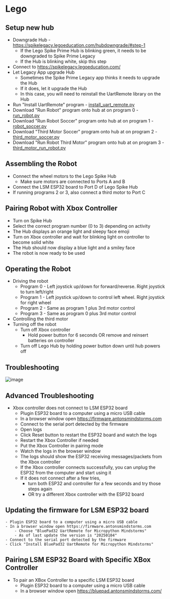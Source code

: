 # Lego


## Setup new hub
- Downgrade Hub - https://spikelegacy.legoeducation.com/hubdowngrade/#step-1
	- If the Lego Spike Prime Hub is blinking green, it needs to be downgraded to Spike Prime Legacy 
	- If the Hub is blinking white, skip this step
- Connect to https://spikelegacy.legoeducation.com/
- Let Legacy App upgrade Hub
	- Sometimes the Spike Prime Legacy app thinks it needs to upgrade the Hub
	- If it does, let it upgrade the Hub
	- In this case, you will need to reinstall the UartRemote library on the Hub
- Run "Install UartRemote" program - [install_uart_remote.py](./Spike%20Prime/install_uart_remote.py)
- Download "Run Robot" program onto hub at on program 0 - [run_robot.py](./Spike%20Prime/run_robot.py)
- Download "Run Robot Soccer" program onto hub at on program 1 - [robot_soccer.py](./Spike%20Prime/robot_soccer.py)
- Download "Third Motor Soccer" program onto hub at on program 2 - [third_motor_soccer.py](./Spike%20Prime/third_motor_soccer.py)
- Download "Run Robot Third Motor" program onto hub at on program 3 - [third_motor_run_robot.py](./Spike%20Prime/third_motor_run_robot.py)

## Assembling the Robot
- Connect the wheel motors to the Lego Spike Hub
	- Make sure motors are connected to Ports A and B
- Connect the LSM ESP32 board to Port D  of Lego Spike Hub
- If running programs 2 or 3, also connect a third motor to Port C

## Pairing Robot with Xbox Controller
- Turn on Spike Hub
- Select the correct program number (0 to 3) depending on activity
- The Hub displays an orange light and sleepy face emoji
- Turn on Xbox controller and wait for blinking light on controller to become solid white
- The Hub should now display a blue light and a smiley face
- The robot is now ready to be used

## Operating the Robot
- Driving the robot
	- Program 0 - Left joystick up/down for forward/reverse. Right joystick to turn left/right
	- Program 1 - Left joystick up/down to control left wheel. Right joystick for right wheel
	- Program 2 - Same as program 1 plus 3rd motor control
	- Program 3 - Same as program 0 plus 3rd motor control
- Controlling the third motor
- Turning off the robot
	- Turn off Xbox controller
		- Hold power button for 6 seconds OR remove and reinsert batteries on controller
	- Turn off Lego Hub by holding power button down until hub powers off
	
## Troubleshooting
	
![image](https://github.com/raksahb/lego/assets/2277664/c1848bb2-2031-4adf-bc0b-65b4254679ab)


## Advanced Troubleshooting
- Xbox controller does not connect to LSM ESP32 board
	- Plugin ESP32 board to a computer using a micro USB cable
	- In a browser window open https://firmware.antonsmindstorms.com
	- Connect to the serial port detected by the firmware
	- Open logs 
	- Click Reset button to restart the ESP32 board and watch the logs
	- Restart the Xbox Controller if needed
	- Put the Xbox Controller in pairing mode
	- Watch the logs in the browser window
	- The logs should show the ESP32 receiving messages/packets from the Xbox controller
	- If the Xbox controller connects successfully, you can unplug the ESP32 from the computer and start using it
	- If it does not connect after a few tries, 
	  - turn both ESP32 and controller for a few seconds and try those steps again
	  - OR try a different Xbox controller with the ESP32 board
	

## Updating the firmware for LSM ESP32 board
	- Plugin ESP32 board to a computer using a micro USB cable
	- In a browser window open https://firmware.antonsmindstorms.com
		- Choose "BluePad32 UartRemote for Micropython Mindstorms"
		- As of last update the version is "20250104"
	- Connect to the serial port detected by the firmware
	- Click "Install BluePad32 UartRemote for Micropython Mindstorms"


## Pairing LSM ESP32 Board with Specific XBox Controller
- To pair an XBox Controller to a specific LSM ESP32 board
	- Plugin ESP32 board to a computer using a micro USB cable
	- In a browser window open https://bluepad.antonsmindstorms.com/